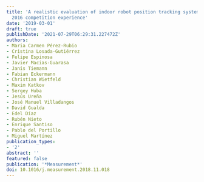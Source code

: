 ```yaml
---
title: 'A realistic evaluation of indoor robot position tracking systems: The IPIN
  2016 competition experience'
date: '2019-03-01'
draft: true
publishDate: '2021-07-29T06:29:31.227472Z'
authors:
- Maria Carmen Pérez-Rubio
- Cristina Losada-Gutiérrez
- Felipe Espinosa
- Javier Macias-Guarasa
- Janis Tiemann
- Fabian Eckermann
- Christian Wietfeld
- Maxim Katkov
- Sergey Huba
- Jesús Ureña
- José Manuel Villadangos
- David Gualda
- Edel Díaz
- Rubén Nieto
- Enrique Santiso
- Pablo del Portillo
- Miguel Martínez
publication_types:
- '2'
abstract: ''
featured: false
publication: '*Measurement*'
doi: 10.1016/j.measurement.2018.11.018
---
```



